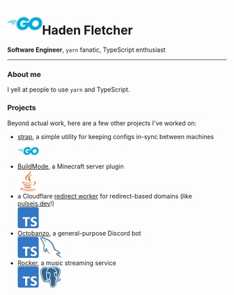 <img src="meta/img/golang.svg" width="80" height="80" alt="" align="left" />

# Haden Fletcher

**Software Engineer**, `yarn` fanatic, TypeScript enthusiast

---

### About me

I yell at people to use `yarn` and TypeScript.

### Projects

Beyond actual work, here are a few other projects I've worked on:

- [strap], a simple utility for keeping configs in-sync between machines  
  ![go]
- [BuildMode], a Minecraft server plugin  
  ![java]
- a Cloudflare [redirect worker][redirect-worker] for redirect-based domains (like [pulsejs.dev][pulse]!)  
  ![ts]
- [Octobanzo], a general-purpose Discord bot  
  ![ts] ![mysql] 
- [Rocker], a music streaming service  
  ![ts] ![postgres]

<!-- Professsional -->

[notify]: https://notify.me
[pulse]: https://pulsejs.dev

<!-- Personal -->

[octobanzo]: https://github.com/octobanzo/octobanzo
[platform]: https://github.com/platformapps
[rocker]: https://github.com/rockerapp
[strap]: https://github.com/hadenpf/strap
[buildmode]: https://github.com/hadenpf/BuildMode
[redirect-worker]: https://github.com/hadenpf/redirect-worker
[spleef]: https://github.com/hadenpf/spleef
[yasmp]: https://github.com/YASMPdev

<!-- Resources -->

[yarn]: https://yarnpkg.com

<!-- Icons -->

[go]: meta/img/golang.svg
[js]: meta/img/javascript.svg
[ts]: meta/img/typescript.svg
[java]: meta/img/java.svg
[mysql]: meta/img/mysql.svg
[postgres]: meta/img/postgres.svg
